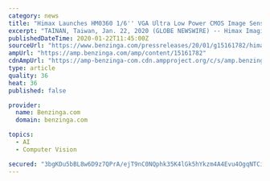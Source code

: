 ```yaml
---
category: news
title: "Himax Launches HM0360 1/6'' VGA Ultra Low Power CMOS Image Sensor for AIoT and Computer Vision Applications"
excerpt: "TAINAN, Taiwan, Jan. 22, 2020 (GLOBE NEWSWIRE) -- Himax Imaging, Inc., a provider of ultra-low power image sensor and a subsidiary of Himax Technologies, Inc. (NASDAQ:HIMX) (\"Himax\" or the \"Company\"),"
publishedDateTime: 2020-01-22T11:45:00Z
sourceUrl: "https://www.benzinga.com/pressreleases/20/01/g15161782/himax-launches-hm0360-16-vga-ultra-low-power-cmos-image-sensor-for-aiot-and-computer-vision-applic"
ampUrl: "https://amp.benzinga.com/amp/content/15161782"
cdnAmpUrl: "https://amp-benzinga-com.cdn.ampproject.org/c/s/amp.benzinga.com/amp/content/15161782"
type: article
quality: 36
heat: 36
published: false

provider:
  name: Benzinga.com
  domain: benzinga.com

topics:
  - AI
  - Computer Vision

secured: "3bgKDu5bBL8w6D9z7QPrA/ejT9nC0NQphk35K4lGk5hYkzm4A4Evu4OgqNTCiomeHkwkC8jkKowF4tjDJy8qQ2UX7BvTjHRqTyyyMr5D+h0/abquYp7wQLqHIzC+K8sZq+roC41wc1wQt80rEHknfqA4Krhxh938CYDex8UiEla3Hl3i6ESbXosGSXFVPQKMqHIBqjiln4Pm59XIccacXn+FVhNQ7PPDUcHR3hhrYJZmmE90+k19DEP1movJH+pnKTkmjNpip/6c3qzfatdldmIhTLy12mckhZz5r3cuf2g=;kcZGSegDi19AoerlfpLccQ=="
---
```



